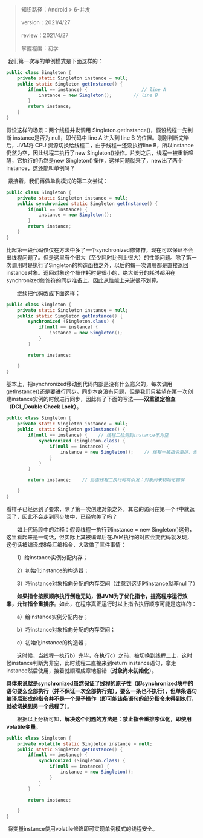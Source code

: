 > 知识路径：Android > 6-并发
>
> version：2021/4/27
>
> review：2021/4/27
>
> 掌握程度：初学



​		我们第一次写的单例模式是下面这样的：

```java
public class Singleton {
    private static Singleton instance = null;
    public static Singleton getInstance() {
        if(null == instance) {                    // line A
            instance = new Singleton();        // line B
        }
        return instance;
    }
}
```

假设这样的场景：两个线程并发调用 Singleton.getInstance()，假设线程一先判断 instance是否为 null，即代码中 line A 进入到 line B 的位置。刚刚判断完毕后，JVM将 CPU 资源切换给线程二，由于线程一还没执行line B，所以instance仍然为空，因此线程二执行了new Singleton()操作。片刻之后，线程一被重新唤醒，它执行的仍然是new Singleton()操作，这样问题就来了，new出了两个instance，这还能叫单例吗？

​		紧接着，我们再做单例模式的第二次尝试：

```java
public class Singleton {
    private static Singleton instance = null;
    public synchronized static Singleton getInstance() {
        if(null == instance) {
            instance = new Singleton();
        }
        return instance;
    }
}
```

比起第一段代码仅仅在方法中多了一个synchronized修饰符，现在可以保证不会出线程问题了。但是这里有个很大（至少耗时比例上很大）的性能问题。除了第一次调用时是执行了Singleton的构造函数之外，以后的每一次调用都是直接返回instance对象。返回对象这个操作耗时是很小的，绝大部分的耗时都用在synchronized修饰符的同步准备上，因此从性能上来说很不划算。

　　继续把代码改成下面这样：

```java
public class Singleton {
    private static Singleton instance = null;
    public static Singleton getInstance() {
        synchronized (Singleton.class) {
            if(null == instance) {
                instance = new Singleton();
            }
        }

        return instance;

    }
}
```

基本上，把synchronized移动到代码内部是没有什么意义的，每次调用getInstance()还是要进行同步。同步本身没有问题，但是我们只希望在第一次创建instance实例的时候进行同步，因此有了下面的写法——**双重锁定检查（DCL,Double Check Lock）**。

```java
public class Singleton {
    private static Singleton instance = null;
    public  static Singleton getInstance() {
        if(null == instance) {    // 线程二检测到instance不为空
            synchronized (Singleton.class) {
                if(null == instance) {
                    instance = new Singleton();    // 线程一被指令重排，先执行了赋值，但还没执行完构造函数（即未完成初始化）
                }
            }
        }

        return instance;    // 后面线程二执行时将引发：对象尚未初始化错误

    }
}
```

看样子已经达到了要求，除了第一次创建对象之外，其它的访问在第一个if中就返回了，因此不会走到同步块中，已经完美了吗？

　　如上代码段中的注释：假设线程一执行到instance = new Singleton()这句，这里看起来是一句话，但实际上其被编译后在JVM执行的对应会变代码就发现，这句话被编译成8条汇编指令，大致做了三件事情：

　　1）给instance实例分配内存；

　　2）初始化instance的构造器；

　　3）将instance对象指向分配的内存空间（注意到这步时instance就非null了）

　　**如果指令按照顺序执行倒也无妨，但JVM为了优化指令，提高程序运行效率，允许指令重排序**。如此，在程序真正运行时以上指令执行顺序可能是这样的：

　　a）给instance实例分配内存；

　　b）将instance对象指向分配的内存空间；

　　c）初始化instance的构造器；

　　这时候，当线程一执行b）完毕，在执行c）之前，被切换到线程二上，这时候instance判断为非空，此时线程二直接来到return instance语句，拿走instance然后使用，接着就顺理成章地报错（**对象尚未初始化**）。

​		**具体来说就是synchronized虽然保证了线程的原子性（即synchronized块中的语句要么全部执行（并不保证一次全部执行完），要么一条也不执行），但单条语句编译后形成的指令并不是一个原子操作（即可能该条语句的部分指令未得到执行，就被切换到另一个线程了）**。

　　根据以上分析可知，**解决这个问题的方法是：禁止指令重排序优化，即使用volatile变量**。

```java
public class Singleton {
    private volatile static Singleton instance = null;
    public static Singleton getInstance() {
        if(null == instance) {
            synchronized (Singleton.class) {
                if(null == instance) {
                    instance = new Singleton();
                }
            }
        }

        return instance;

    }
}
```

​		将变量instance使用volatile修饰即可实现单例模式的线程安全。



